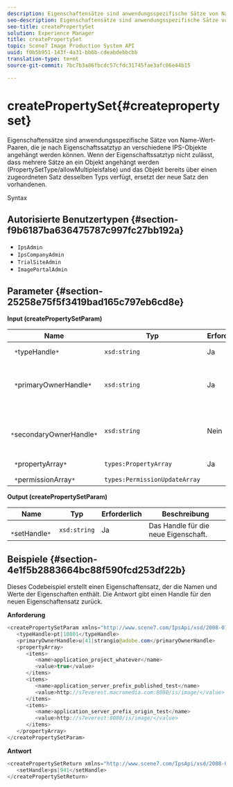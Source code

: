 ```yaml
---
description: Eigenschaftensätze sind anwendungsspezifische Sätze von Name-Wert-Paaren, die je nach Eigenschaftssatztyp an verschiedene IPS-Objekte angehängt werden können. Wenn der Eigenschaftssatztyp nicht zulässt, dass mehrere Sätze an ein Objekt angehängt werden (PropertySetType/allowMultipleisfalse) und das Objekt bereits über einen zugeordneten Satz desselben Typs verfügt, ersetzt der neue Satz den vorhandenen.
seo-description: Eigenschaftensätze sind anwendungsspezifische Sätze von Name-Wert-Paaren, die je nach Eigenschaftssatztyp an verschiedene IPS-Objekte angehängt werden können. Wenn der Eigenschaftssatztyp nicht zulässt, dass mehrere Sätze an ein Objekt angehängt werden (PropertySetType/allowMultipleisfalse) und das Objekt bereits über einen zugeordneten Satz desselben Typs verfügt, ersetzt der neue Satz den vorhandenen.
seo-title: createPropertySet
solution: Experience Manager
title: createPropertySet
topic: Scene7 Image Production System API
uuid: f0b5b951-143f-4a31-bb6b-cdeabdebbcbb
translation-type: tm+mt
source-git-commit: 7bc7b3a86fbcdc57cfdc31745fae3afc06e44b15

---
```



# createPropertySet{#createpropertyset}

Eigenschaftensätze sind anwendungsspezifische Sätze von Name-Wert-Paaren, die je nach Eigenschaftssatztyp an verschiedene IPS-Objekte angehängt werden können. Wenn der Eigenschaftssatztyp nicht zulässt, dass mehrere Sätze an ein Objekt angehängt werden (PropertySetType/allowMultipleisfalse) und das Objekt bereits über einen zugeordneten Satz desselben Typs verfügt, ersetzt der neue Satz den vorhandenen.

Syntax

## Autorisierte Benutzertypen {#section-f9b6187ba636475787c997fc27bb192a}

* `IpsAdmin`
* `IpsCompanyAdmin`
* `TrialSiteAdmin`
* `ImagePortalAdmin`

## Parameter {#section-25258e75f5f3419bad165c797eb6cd8e}

**Input (createPropertySetParam)**

| Name | Typ | Erforderlich | Beschreibung |
|---|---|---|---|
| ` *`typeHandle`*` | `xsd:string` | Ja | Das Handle zum Eigenschaftssatztyp. |
| ` *`primaryOwnerHandle`*` | `xsd:string` | Ja | Das Handle für den primären Eigentümer der festgelegten Eigenschaft. |
| ` *`secondaryOwnerHandle`*` | `xsd:string` | Nein | Das Handle für den sekundären Eigentümer der festgelegten Eigenschaft. |
| ` *`propertyArray`*` | `types:PropertyArray` | Ja | Das Array der Eigenschaften. |
| ` *`permissionArray`*` | `types:PermissionUpdateArray` |  |  |

**Output (createPropertySetParam)**

| Name | Typ | Erforderlich | Beschreibung |
|---|---|---|---|
| ` *`setHandle`*` | `xsd:string` | Ja | Das Handle für die neue Eigenschaft. |

## Beispiele {#section-4e1f5b2883664bc88f590fcd253df22b}

Dieses Codebeispiel erstellt einen Eigenschaftensatz, der die Namen und Werte der Eigenschaften enthält. Die Antwort gibt einen Handle für den neuen Eigenschaftensatz zurück.

**Anforderung**

```java
<createPropertySetParam xmlns="http://www.scene7.com/IpsApi/xsd/2008-01-15">
   <typeHandle>pt|10801</typeHandle>
   <primaryOwnerHandle>u|41|strangio@adobe.com</primaryOwnerHandle>
   <propertyArray>
      <items>
         <name>application_project_whatever</name>
         <value>true</value>
      </items>
      <items>
         <name>application_server_prefix_published_test</name>
         <value>http://s7everest.macromedia.com:8080/is/image/</value>
      </items>
      <items>
         <name>application_server_prefix_origin_test</name>
         <value>http://s7everest:8080/is/image/</value>
      </items>
   </propertyArray>
</createPropertySetParam>
```

**Antwort**

```java
<createPropertySetReturn xmlns="http://www.scene7.com/IpsApi/xsd/2008-01-15">
   <setHandle>ps|941</setHandle>
</createPropertySetReturn>
```

